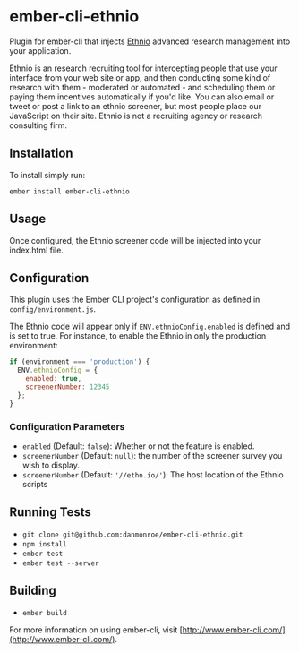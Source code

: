 # ember-cli-ethnio

Plugin for ember-cli that injects [Ethnio](https://ethn.io) advanced research management into your application.

Ethnio is an research recruiting tool for intercepting people that use your interface from your web site or app, and then conducting some kind of research with them - moderated or automated - and scheduling them or paying them incentives automatically if you'd like. You can also email or tweet or post a link to an ethnio screener, but most people place our JavaScript on their site. Ethnio is not a recruiting agency or research consulting firm.

## Installation

To install simply run:

```
ember install ember-cli-ethnio
```

## Usage

Once configured, the Ethnio screener code will be injected into your index.html file.

## Configuration

This plugin uses the Ember CLI project's configuration as defined in `config/environment.js`.

The Ethnio code will appear only if `ENV.ethnioConfig.enabled` is defined and is set to true. For instance, to enable the Ethnio in only the production environment:

```javascript
if (environment === 'production') {
  ENV.ethnioConfig = {
    enabled: true,
    screenerNumber: 12345
  };
}
```

### Configuration Parameters

* `enabled` (Default: `false`): Whether or not the feature is enabled.
* `screenerNumber` (Default: `null`): the number of the screener survey you wish to display.
* `screenerNumber` (Default: `'//ethn.io/'`): The host location of the Ethnio scripts

## Running Tests

* `git clone git@github.com:danmonroe/ember-cli-ethnio.git`
* `npm install`
* `ember test`
* `ember test --server`

## Building

* `ember build`

For more information on using ember-cli, visit [http://www.ember-cli.com/](http://www.ember-cli.com/).

